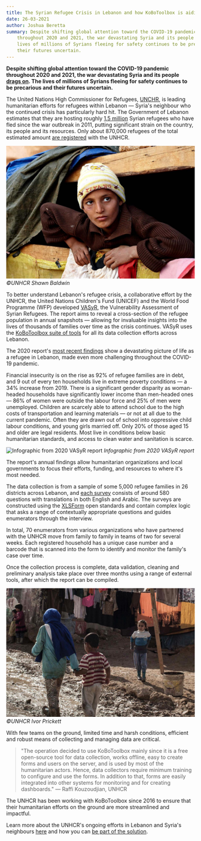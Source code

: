```yaml
---
title: The Syrian Refugee Crisis in Lebanon and how KoBoToolbox is aiding humanitarian efforts
date: 26-03-2021
author: Joshua Beretta
summary: Despite shifting global attention toward the COVID-19 pandemic
    throughout 2020 and 2021, the war devastating Syria and its people drags on. The
    lives of millions of Syrians fleeing for safety continues to be precarious and
    their futures uncertain.
---
```


**Despite shifting global attention toward the COVID-19 pandemic throughout 2020
and 2021, the war devastating Syria and its people** [**drags
on**](https://www.bbc.com/news/world-middle-east-53322857)**. The lives of
millions of Syrians fleeing for safety continues to be precarious and their
futures uncertain.**

The United Nations High Commissioner for Refugees,
[UNCHR](https://www.unhcr.org/), is leading humanitarian efforts for refugees
within Lebanon — Syria's neighbour who the continued crisis has particularly
hard hit. The Government of Lebanon estimates that they are hosting roughly [1.5
million](https://data2.unhcr.org/en/documents/details/68651) Syrian refugees who
have fled since the war outbreak in 2011, putting significant strain on the
country, its people and its resources. Only about 870,000 refugees of the total
estimated amount [are
registered](https://data2.unhcr.org/en/situations/syria/location/71) with the
UNHCR.

![© UNHCR Shawn Baldwin](/images/unhcr_image_01.jpg "© UNHCR Shawn Baldwin")
*©UNHCR Shawn Baldwin*

To better understand Lebanon's refugee crisis, a collaborative effort by the
UNHCR, the United Nations Children's Fund (UNICEF) and the World Food Programme
(WFP) developed [VASyR](http://ialebanon.unhcr.org/vasyr/#/), the Vulnerability
Assessment of Syrian Refugees. The report aims to reveal a cross-section of the
refugee population in annual snapshots — allowing for invaluable insights into
the lives of thousands of families over time as the crisis continues. VASyR uses
the [KoBoToolbox suite of tools](https://kobotoolbox.org) for all its data
collection efforts across Lebanon.

The 2020  report's [most recent
findings](http://ialebanon.unhcr.org/vasyr/files/vasyr_2020/VASyR%202020.pdf)
show a devastating picture of life as a refugee in Lebanon, made even more
challenging throughout the COVID-19 pandemic.

Financial insecurity is on the rise as 92% of refugee families are in debt, and
9 out of every ten households live in extreme poverty conditions — a 34%
increase from 2019. There is a significant gender disparity as woman-headed
households have significantly lower income than men-headed ones — 86% of women
were outside the labour force and 25% of men were unemployed. Children are
scarcely able to attend school due to the high costs of transportation and
learning materials —  or not at all due to the current pandemic. Often they are
drawn out of school into oppressive child labour conditions, and young girls
married off. Only 20% of those aged 15 and older are legal residents. Most live
in conditions below basic humanitarian standards, and access to clean water and
sanitation is scarce.

![Infographic from 2020 VASyR report](/images/unhcr_image_02.jpg "Infographic
from 2020 VASyR report")
*Infographic from 2020 VASyR report*

The report's annual findings allow humanitarian organizations and local
governments to focus their efforts, funding, and resources to where it's most
needed.

The data collection is from a sample of some 5,000 refugee families in 26
districts across Lebanon, and [each
survey](https://data2.unhcr.org/en/documents/details/84558) consists of around
580 questions with translations in both English and Arabic. The surveys are
constructed using the [XLSForm](https://xlsform.org/en/) open standards and
contain complex logic that asks a range of contextually appropriate questions
and guides enumerators through the interview.

In total, 70 enumerators from various organizations who have partnered with the
UNHCR move from family to family in teams of two for several weeks. Each
registered household has a unique case number and a barcode that is scanned into
the form to identify and monitor the family's case over time.

Once the collection process is complete, data validation, cleaning and
preliminary analysis take place over three months using a range of external
tools, after which the report can be compiled.

![© UNHCR Ivor Prickett](/images/unhcr_image_03.jpg "© UNHCR Ivor Prickett")
*©UNHCR Ivor Prickett*

With few teams on the ground, limited time and harsh conditions, efficient and
robust means of collecting and managing data are critical.

> "The operation decided to use KoBoToolbox mainly since it is a free open-source
tool for data collection, works offline, easy to create forms and users on the
server, and is used by most of the humanitarian actors. Hence, data collectors
require minimum training to configure and use the forms. In addition to that,
forms are easily integrated into other systems for monitoring and for creating
dashboards." —  Raffi Kouzoudjian, UNHCR

The UNHCR has been working with KoBoToolbox since 2016 to ensure that their
humanitarian efforts on the ground are more streamlined and impactful.

Learn more about the UNHCR's ongoing efforts in Lebanon and Syria's neighbours
[here](https://www.unhcr.org/syria-emergency.html) and how you can [be part of
the solution](https://www.unhcr.org/get-involved.html).

